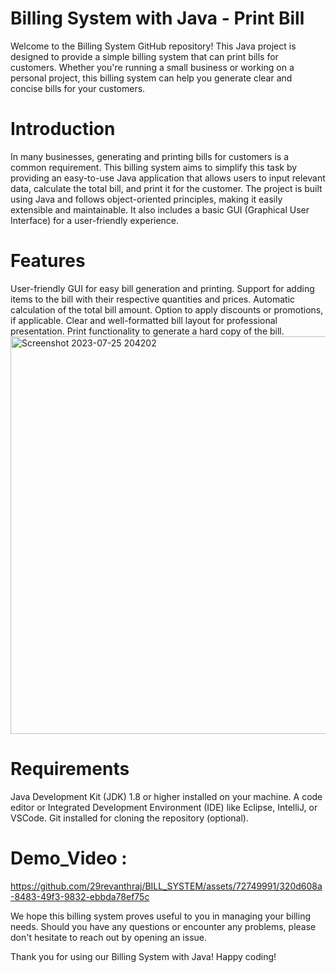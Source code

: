 # Billing System with Java - Print Bill
Welcome to the Billing System GitHub repository! This Java project is designed to provide a simple billing system that can print bills for customers. Whether you're running a small business or working on a personal project, this billing system can help you generate clear and concise bills for your customers.

# Introduction
In many businesses, generating and printing bills for customers is a common requirement. This billing system aims to simplify this task by providing an easy-to-use Java application that allows users to input relevant data, calculate the total bill, and print it for the customer.
The project is built using Java and follows object-oriented principles, making it easily extensible and maintainable. It also includes a basic GUI (Graphical User Interface) for a user-friendly experience.

# Features
User-friendly GUI for easy bill generation and printing.
Support for adding items to the bill with their respective quantities and prices.
Automatic calculation of the total bill amount.
Option to apply discounts or promotions, if applicable.
Clear and well-formatted bill layout for professional presentation.
Print functionality to generate a hard copy of the bill.
<img width="636" alt="Screenshot 2023-07-25 204202" src="https://github.com/29revanthraj/BILL_SYSTEM/assets/72749991/bb3e957a-49b7-4b86-91d8-3d63de87098a">

# Requirements
Java Development Kit (JDK) 1.8 or higher installed on your machine.
A code editor or Integrated Development Environment (IDE) like Eclipse, IntelliJ, or VSCode.
Git installed for cloning the repository (optional).

# Demo_Video :
https://github.com/29revanthraj/BILL_SYSTEM/assets/72749991/320d608a-8483-49f3-9832-ebbda78ef75c

We hope this billing system proves useful to you in managing your billing needs. Should you have any questions or encounter any problems, please don't hesitate to reach out by opening an issue.

Thank you for using our Billing System with Java! Happy coding!

